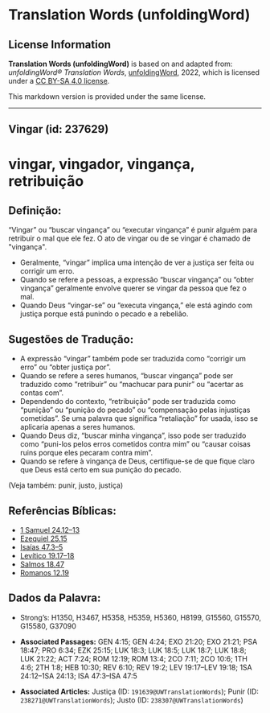 # Translation Words (unfoldingWord)

## License Information

**Translation Words (unfoldingWord)** is based on and adapted from: _unfoldingWord® Translation Words_, [unfoldingWord](https://unfoldingword.org/utw), 2022, which is licensed under a [CC BY-SA 4.0 license](https://creativecommons.org/licenses/by-sa/4.0/legalcode.en).

This markdown version is provided under the same license.



--------------------------------

## Vingar (id: 237629)

vingar, vingador, vingança, retribuição
=======================================

Definição:
----------

“Vingar” ou “buscar vingança” ou “executar vingança” é punir alguém para retribuir o mal que ele fez. O ato de vingar ou de se vingar é chamado de "vingança".

* Geralmente, “vingar” implica uma intenção de ver a justiça ser feita ou corrigir um erro.
* Quando se refere a pessoas, a expressão “buscar vingança” ou “obter vingança” geralmente envolve querer se vingar da pessoa que fez o mal.
* Quando Deus “vingar\-se” ou “executa vingança,” ele está agindo com justiça porque está punindo o pecado e a rebelião.

Sugestões de Tradução:
----------------------

* A expressão “vingar” também pode ser traduzida como “corrigir um erro” ou “obter justiça por”.
* Quando se refere a seres humanos, “buscar vingança” pode ser traduzido como “retribuir” ou “machucar para punir” ou “acertar as contas com”.
* Dependendo do contexto, “retribuição” pode ser traduzida como “punição” ou “punição do pecado” ou “compensação pelas injustiças cometidas”. Se uma palavra que significa “retaliação” for usada, isso se aplicaria apenas a seres humanos.
* Quando Deus diz, “buscar minha vingança”, isso pode ser traduzido como “puni\-los pelos erros cometidos contra mim” ou “causar coisas ruins porque eles pecaram contra mim”.
* Quando se refere à vingança de Deus, certifique\-se de que fique claro que Deus está certo em sua punição do pecado.

(Veja também: punir, justo, justiça)

Referências Bíblicas:
---------------------

* [1 Samuel 24\.12–13](https://ref.ly/1Sam24:12-1Sam24:13)
* [Ezequiel 25\.15](https://ref.ly/Ezek25:15)
* [Isaías 47\.3–5](https://ref.ly/Isa47:3-Isa47:5)
* [Levítico 19\.17–18](https://ref.ly/Lev19:17-Lev19:18)
* [Salmos 18\.47](https://ref.ly/Ps18:47)
* [Romanos 12\.19](https://ref.ly/Rom12:19)

Dados da Palavra:
-----------------

* Strong’s: H1350, H3467, H5358, H5359, H5360, H8199, G15560, G15570, G15580, G37090

* **Associated Passages:** GEN 4:15; GEN 4:24; EXO 21:20; EXO 21:21; PSA 18:47; PRO 6:34; EZK 25:15; LUK 18:3; LUK 18:5; LUK 18:7; LUK 18:8; LUK 21:22; ACT 7:24; ROM 12:19; ROM 13:4; 2CO 7:11; 2CO 10:6; 1TH 4:6; 2TH 1:8; HEB 10:30; REV 6:10; REV 19:2; LEV 19:17–LEV 19:18; 1SA 24:12–1SA 24:13; ISA 47:3–ISA 47:5
* **Associated Articles:** Justiça (ID: `191639@UWTranslationWords`); Punir (ID: `238271@UWTranslationWords`); Justo (ID: `238307@UWTranslationWords`)


